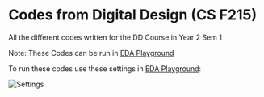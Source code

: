# Codes from Digital Design (CS F215)
All the different codes written for the DD Course in Year 2 Sem 1

Note: These Codes can be run in [EDA Playground](https://edaplayground.com)

To run these codes use these settings in [EDA Playground](https://edaplayground.com):

![Settings](https://github.com/joejo-joestar/uni_codes/assets/144523549/e3ffaa1c-707d-4c9b-97fd-89dc4269d0aa)

